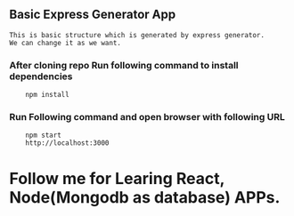 ## Basic Express Generator App
```
This is basic structure which is generated by express generator.
We can change it as we want.
```
### After cloning repo Run following command to install dependencies
```
    npm install
```
### Run Following command and open browser with following URL
```
    npm start
    http://localhost:3000
```

# Follow me for Learing React, Node(Mongodb as database) APPs.